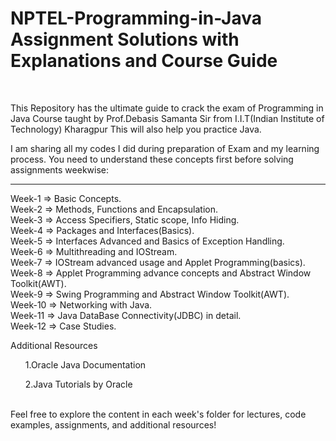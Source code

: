 <h1>NPTEL-Programming-in-Java Assignment Solutions with Explanations and Course Guide</h1>
<br>

This Repository has the ultimate guide to crack the exam of Programming in Java Course taught by Prof.Debasis Samanta Sir from I.I.T(Indian Institute of Technology) Kharagpur
This will also help you practice Java.

I am sharing all my codes I did during preparation of Exam and my learning process.
You need to understand these concepts first before solving assignments weekwise:

-------------------------------------------------------------------------------------------------------------------------------------------------------------------------------------------
Week-1 => Basic Concepts.<br>
Week-2 => Methods, Functions and Encapsulation.<br>
Week-3 => Access Specifiers, Static scope, Info Hiding.<br>
Week-4 => Packages and Interfaces(Basics).<br>
Week-5 => Interfaces Advanced and Basics of Exception Handling.<br>
Week-6 => Multithreading and IOStream.<br>
Week-7 => IOStream advanced usage and Applet Programming(basics).<br>
Week-8 => Applet Programming advance concepts and Abstract Window Toolkit(AWT).<br>
Week-9 => Swing Programming and Abstract Window Toolkit(AWT).<br>
Week-10 => Networking with Java.<br>
Week-11 => Java DataBase Connectivity(JDBC) in detail.<br>
Week-12 => Case Studies.<br>

Additional Resources<br>
<ul>1.Oracle Java Documentation</ul>
<ul>2.Java Tutorials by Oracle</ul>
<br>
Feel free to explore the content in each week's folder for lectures, code examples, assignments, and additional resources!
